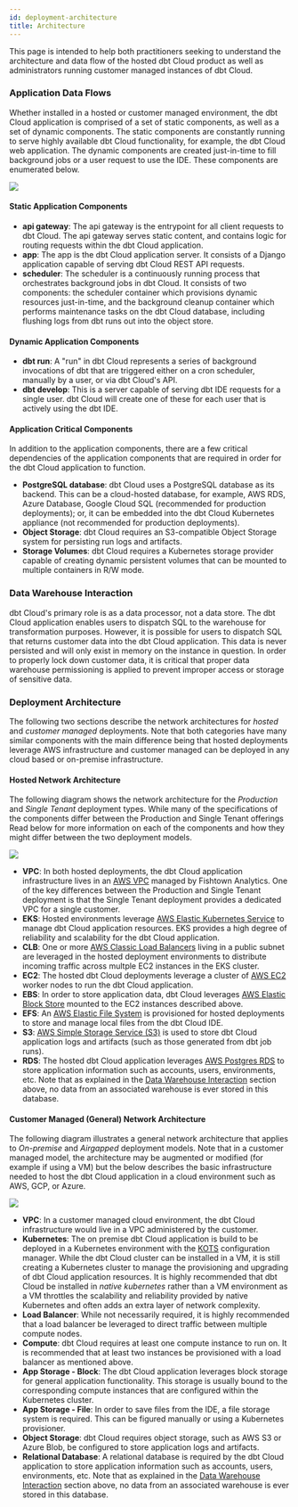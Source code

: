 ```yaml
---
id: deployment-architecture
title: Architecture
---
```


This page is intended to help both practitioners seeking to understand the architecture and data flow of the hosted dbt Cloud product as well as administrators running customer managed instances of dbt Cloud.

### Application Data Flows

Whether installed in a hosted or customer managed environment, the dbt Cloud application is comprised of a set of static components, as well as a set of dynamic components. The static components are constantly running to serve highly available dbt Cloud functionality, for example, the dbt Cloud web application. The dynamic components are created just-in-time to fill background jobs or a user request to use the IDE. These components are enumerated below.

<img src="/img/docs/dbt-cloud/on-premises/data-flows.png" />

#### Static Application Components

- **api gateway**: The api gateway is the entrypoint for all client requests to dbt Cloud. The api gateway serves static content, and contains logic for routing requests within the dbt Cloud application.
- **app**: The app is the dbt Cloud application server. It consists of a Django application capable of serving dbt Cloud REST API requests.
- **scheduler**: The scheduler is a continuously running process that orchestrates background jobs in dbt Cloud. It consists of two components: the scheduler container which provisions dynamic resources just-in-time, and the background cleanup container which performs maintenance tasks on the dbt Cloud database, including flushing logs from dbt runs out into the object store.

#### Dynamic Application Components

- **dbt run**: A "run" in dbt Cloud represents a series of background invocations of dbt that are triggered either on a cron scheduler, manually by a user, or via dbt Cloud's API.
- **dbt develop**: This is a server capable of serving dbt IDE requests for a single user. dbt Cloud will create one of these for each user that is actively using the dbt IDE.

#### Application Critical Components

In addition to the application components, there are a few critical dependencies of the application components that are required in order for the dbt Cloud application to function.

- **PostgreSQL database**: dbt Cloud uses a PostgreSQL database as its backend. This can be a cloud-hosted database, for example, AWS RDS, Azure Database, Google Cloud SQL (recommended for production deployments); or, it can be embedded into the dbt Cloud Kubernetes appliance (not recommended for production deployments).
- **Object Storage**: dbt Cloud requires an S3-compatible Object Storage system for persisting run logs and artifacts.
- **Storage Volumes**: dbt Cloud requires a Kubernetes storage provider capable of creating dynamic persistent volumes that can be mounted to multiple containers in R/W mode.

### Data Warehouse Interaction

dbt Cloud's primary role is as a data processor, not a data store. The dbt Cloud application enables users to dispatch SQL to the warehouse for transformation purposes. However, it is possible for users to dispatch SQL that returns customer data into the dbt Cloud application. This data is never persisted and will only exist in memory on the instance in question. In order to properly lock down customer data, it is critical that proper data warehouse permissioning is applied to prevent improper access or storage of sensitive data.

### Deployment Architecture

The following two sections describe the network architectures for _hosted_ and _customer managed_ deployments. Note that both categories have many similar components with the main difference being that hosted deployments leverage AWS infrastructure and customer managed can be deployed in any cloud based or on-premise infrastructure.

#### Hosted Network Architecture

The following diagram shows the network architecture for the _Production_ and _Single Tenant_ deployment types. While many of the specifications of the components differ between the Production and Single Tenant offerings Read below for more information on each of the components and how they might differ between the two deployment models. 

<img src="/img/docs/dbt-cloud/deployment/aws-network-architecture.png" />

- **VPC**: In both hosted deployments, the dbt Cloud application infrastructure lives in an [AWS VPC](https://aws.amazon.com/vpc/) managed by Fishtown Analytics. One of the key differences between the Production and Single Tenant deployment is that the Single Tenant deployment provides a dedicated VPC for a single customer.
- **EKS**: Hosted environments leverage [AWS Elastic Kubernetes Service](https://aws.amazon.com/eks/) to manage dbt Cloud application resources. EKS provides a high degree of reliability and scalability for the dbt Cloud application.
- **CLB**: One or more [AWS Classic Load Balancers](https://aws.amazon.com/elasticloadbalancing/) living in a public subnet are leveraged in the hosted deployment environments to distribute incoming traffic across multple EC2 instances in the EKS cluster.
- **EC2**: The hosted dbt Cloud deployments leverage a cluster of [AWS EC2](https://aws.amazon.com/ec2/) worker nodes to run the dbt Cloud application.
- **EBS**: In order to store application data, dbt Cloud leverages [AWS Elastic Block Store](https://aws.amazon.com/ebs/) mounted to the EC2 instances described above.
- **EFS**: An [AWS Elastic File System](https://aws.amazon.com/efs/) is provisioned for hosted deployments to store and manage local files from the dbt Cloud IDE.
- **S3**: [AWS Simple Storage Service (S3)](https://aws.amazon.com/s3/) is used to store dbt Cloud application logs and artifacts (such as those generated from dbt job runs). 
- **RDS**: The hosted dbt Cloud application leverages [AWS Postgres RDS](https://aws.amazon.com/rds/postgresql/) to store application information such as accounts, users, environments, etc. Note that as explained in the [Data Warehouse Interaction](#data-warehouse-interaction) section above, no data from an associated warehouse is ever stored in this database.


#### Customer Managed (General) Network Architecture

The following diagram illustrates a general network architecture that applies to _On-premise_ and _Airgapped_ deployment models. Note that in a customer managed model, the architecture may be augmented or modified (for example if using a VM) but the below describes the basic infrastructure needed to host the dbt Cloud application in a cloud environment such as AWS, GCP, or Azure.

<img src="/img/docs/dbt-cloud/deployment/generic-network-architecture.png" />

- **VPC**: In a customer managed cloud environment, the dbt Cloud infrastructure would live in a VPC administered by the customer.
- **Kubernetes**: The on premise dbt Cloud application is build to be deployed in a Kubernetes environment with the [KOTS](https://kots.io/) configuration manager. While the dbt Cloud cluster can be installed in a VM, it is still creating a Kubernetes cluster to manage the provisioning and upgrading of dbt Cloud application resources. It is highly recommended that dbt Cloud be installed in _native kubernetes_ rather than a VM environment as a VM throttles the scalability and reliability provided by native Kubernetes and often adds an extra layer of network complexity.
- **Load Balancer**: While not necessarily required, it is highly recommended that a load balancer be leveraged to direct traffic between multiple compute nodes.
- **Compute**: dbt Cloud requires at least one compute instance to run on. It is recommended that at least two instances be provisioned with a load balancer as mentioned above.
- **App Storage - Block**: The dbt Cloud application leverages block storage for general application functionality. This storage is usually bound to the corresponding compute instances that are configured within the Kubernetes cluster.
- **App Storage - File**: In order to save files from the IDE, a file storage system is required. This can be figured manually or using a Kubernetes provisioner.
- **Object Storage**: dbt Cloud requires object storage, such as AWS S3 or Azure Blob, be configured to store application logs and artifacts.
- **Relational Database**: A relational database is required by the dbt Cloud application to store application information such as accounts, users, environments, etc. Note that as explained in the [Data Warehouse Interaction](#data-warehouse-interaction) section above, no data from an associated warehouse is ever stored in this database.
